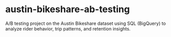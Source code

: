 # austin-bikeshare-ab-testing
A/B testing project on the Austin Bikeshare dataset using SQL (BigQuery) to analyze rider behavior, trip patterns, and retention insights.
